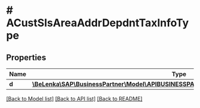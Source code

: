 # # ACustSlsAreaAddrDepdntTaxInfoType

## Properties

Name | Type | Description | Notes
------------ | ------------- | ------------- | -------------
**d** | [**\BeLenka\SAP\BusinessPartner\Model\APIBUSINESSPARTNERACustSlsAreaAddrDepdntTaxInfoType**](APIBUSINESSPARTNERACustSlsAreaAddrDepdntTaxInfoType.md) |  | [optional]

[[Back to Model list]](../../README.md#models) [[Back to API list]](../../README.md#endpoints) [[Back to README]](../../README.md)

